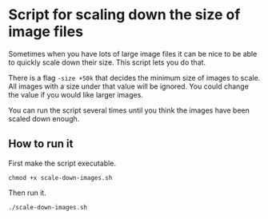 # Script for scaling down the size of image files

Sometimes when you have lots of large image files it can be nice to be able to quickly scale down their size. This script lets you do that.

There is a flag `-size +50k` that decides the minimum size of images to scale. All images with a size under that value will be ignored. You could change the value if you would like larger images.

You can run the script several times until you think the images have been scaled down enough.

## How to run it

First make the script executable.

`chmod +x scale-down-images.sh`

Then run it.

`./scale-down-images.sh`

